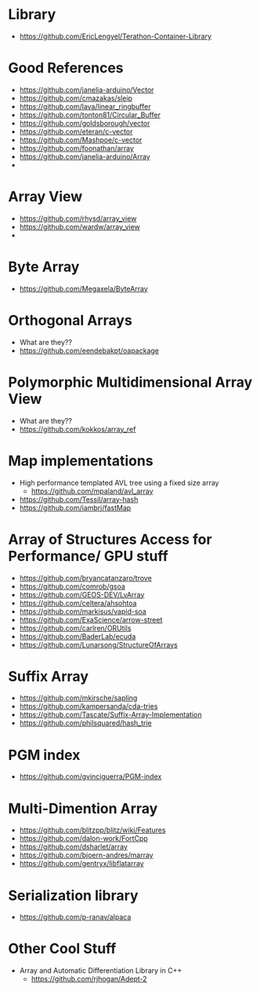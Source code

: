 # Library

* https://github.com/EricLengyel/Terathon-Container-Library

# Good References

* https://github.com/janelia-arduino/Vector
* https://github.com/cmazakas/sleip
* https://github.com/lava/linear_ringbuffer
* https://github.com/tonton81/Circular_Buffer
* https://github.com/goldsborough/vector
* https://github.com/eteran/c-vector
* https://github.com/Mashpoe/c-vector
* https://github.com/foonathan/array
* https://github.com/janelia-arduino/Array
* 

# Array View

* https://github.com/rhysd/array_view
* https://github.com/wardw/array_view
* 

# Byte Array

* https://github.com/Megaxela/ByteArray

# Orthogonal Arrays

* What are they??
* https://github.com/eendebakpt/oapackage

# Polymorphic Multidimensional Array View

* What are they??
* https://github.com/kokkos/array_ref

# Map implementations

* High performance templated AVL tree using a fixed size array
    - https://github.com/mpaland/avl_array
* https://github.com/Tessil/array-hash
* https://github.com/iambrj/fastMap

# Array of Structures Access for Performance/ GPU stuff

* https://github.com/bryancatanzaro/trove
* https://github.com/comrob/gsoa
* https://github.com/GEOS-DEV/LvArray
* https://github.com/celtera/ahsohtoa
* https://github.com/markisus/vapid-soa
* https://github.com/ExaScience/arrow-street
* https://github.com/carlren/ORUtils
* https://github.com/BaderLab/ecuda
* https://github.com/Lunarsong/StructureOfArrays

# Suffix Array

* https://github.com/mkirsche/sapling
* https://github.com/kampersanda/cda-tries
* https://github.com/Tascate/Suffix-Array-Implementation
* https://github.com/philsquared/hash_trie

# PGM index

* https://github.com/gvinciguerra/PGM-index

# Multi-Dimention Array

* https://github.com/blitzpp/blitz/wiki/Features
* https://github.com/dalon-work/FortCpp
* https://github.com/dsharlet/array
* https://github.com/bjoern-andres/marray
* https://github.com/gentryx/libflatarray

# Serialization library

* https://github.com/p-ranav/alpaca

# Other Cool Stuff

* Array and Automatic Differentiation Library in C++
    - https://github.com/rjhogan/Adept-2